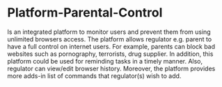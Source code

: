 # Platform-Parental-Control
Is an integrated platform to monitor users and prevent them from
using unlimited browsers access. The platform allows regulator e.g. parent
to have a full control on internet users. For example, parents can block bad
websites such as pornography, terrorists, drug supplier. In addition, this
platform could be used for reminding tasks in a timely manner. Also,
regulator can view/edit browser history. Moreover, the platform provides
more adds-in list of commands that regulator(s) wish to add.
